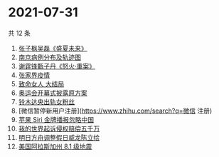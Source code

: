 # 2021-07-31

共 12 条

<!-- BEGIN ZHIHUSEARCH -->
<!-- 最后更新时间 Sat Jul 31 2021 01:14:55 GMT+0800 (China Standard Time) -->
1. [张子枫吴磊《盛夏未来》](https://www.zhihu.com/search?q=盛夏未来)
1. [南京病例分布及轨迹图](https://www.zhihu.com/search?q=南京疫情)
1. [谢霆锋甄子丹《怒火·重案》](https://www.zhihu.com/search?q=怒火重案)
1. [张家界疫情](https://www.zhihu.com/search?q=张家界)
1. [致命女人 大结局](https://www.zhihu.com/search?q=致命女人)
1. [奥运会开幕式披露原方案](https://www.zhihu.com/search?q=任天堂)
1. [铃木达央出轨女粉丝](https://www.zhihu.com/search?q=铃木达央)
1. [微信暂停新用户注册](https://www.zhihu.com/search?q=微信 注册)
1. [苹果 Siri 金牌播报忽略中国](https://www.zhihu.com/search?q=Siri)
1. [我的世界起诉侵权赔偿五千万](https://www.zhihu.com/search?q=我的世界)
1. [明日方舟调整假日威龙陈立绘](https://www.zhihu.com/search?q=明日方舟)
1. [美国阿拉斯加州 8.1 级地震](https://www.zhihu.com/search?q=美国地震)
<!-- END ZHIHUSEARCH -->
